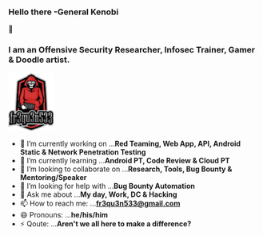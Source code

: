 ### Hello there -General Kenobi 
:robot:

<!--
**Pratyaksh06/Pratyaksh06** is a ✨ _special_ ✨ repository because its `README.md` (this file) appears on your GitHub profile.
-->

### I am an Offensive Security Researcher, Infosec Trainer, Gamer & Doodle artist.

<img src="https://github.com/Pratyaksh06/PIC/blob/main/transparent.png" width="18%" float="right"/>

- 🔭 I’m currently working on ...**Red Teaming, Web App, API, Android Static & Network Penetration Testing**
- 🌱 I’m currently learning ...**Android PT, Code Review & Cloud PT**
- 👯 I’m looking to collaborate on ...**Research, Tools, Bug Bounty & Mentoring/Speaker**
- 🤔 I’m looking for help with ...**Bug Bounty Automation**
- 💬 Ask me about ...**My day, Work, DC & Hacking**
- 📫 How to reach me: ...**fr3qu3n533@gmail.com**
- 😄 Pronouns: ...**he/his/him**
- ⚡ Qoute: ...**Aren't we all here to make a difference?**
